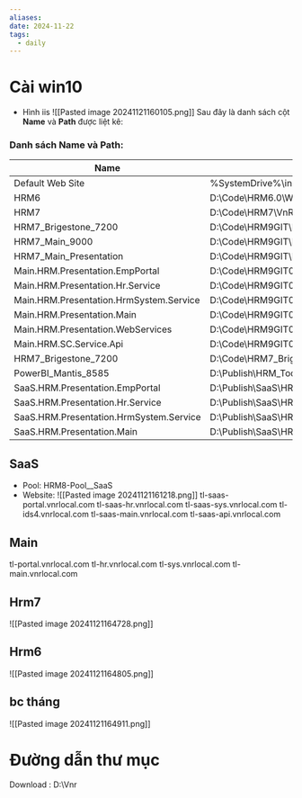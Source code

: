 ```yaml
---
aliases: 
date: 2024-11-22
tags:
  - daily
---
```

# Cài win10 
- Hình iis
![[Pasted image 20241121160105.png]]
Sau đây là danh sách cột **Name** và **Path** được liệt kê:
### Danh sách Name và Path:

| **Name**                                | **Path**                                                                             |
| --------------------------------------- | ------------------------------------------------------------------------------------ |
| Default Web Site                        | %SystemDrive%\inetpub\wwwroot                                                        |
| HRM6                                    | D:\Code\HRM6.0\WorkingCode201801025\VnResourceWeb\WebSites\VnResourceWeb             |
| HRM7                                    | D:\Code\HRM7\VnResourceWeb\WebSites\VnResourceWeb                                    |
| HRM7_Brigestone_7200                    | D:\Code\HRM9GIT\HVN_HRM_Branch_ORC\Presentation\HRM.Presentation.Main                |
| HRM7_Main_9000                          | D:\Code\HRM9GIT\HVN_HRM_Branch_ORC\Presentation\HRM.Presentation.Main                |
| HRM7_Main_Presentation                  | D:\Code\HRM9GIT\HVN_HRM_Branch_ORC\Presentation\HRM.Presentation.Main                |
| Main.HRM.Presentation.EmpPortal         | D:\Code\HRM9GIT02\Main\Source\Presentation\HRM.Presentation.EmpPortal                |
| Main.HRM.Presentation.Hr.Service        | D:\Code\HRM9GIT02\Main\Source\Presentation\HRM.Presentation.Hr.Service               |
| Main.HRM.Presentation.HrmSystem.Service | D:\Code\HRM9GIT02\Main\Source\Presentation\HRM.Presentation.HrmSystem.Service        |
| Main.HRM.Presentation.Main              | D:\Code\HRM9GIT02\Main\Source\Presentation\HRM.Presentation.Main                     |
| Main.HRM.Presentation.WebServices       | D:\Code\HRM9GIT02\Main\Source\Presentation\HRM.Presentation.WebServices              |
| Main.HRM.SC.Service.Api                 | D:\Code\HRM9GIT02\Main\Source\Projects\HRM.ServiceCenter\Services\HRM.SC.Service.Api |
| HRM7_Brigestone_7200                    | D:\Code\HRM7_Brigestone                                                              |
| PowerBI_Mantis_8585                     | D:\Publish\HRM_Tools.VNR.MantisReportTeam.PowerBI\MantisReportTeam                   |
| SaaS.HRM.Presentation.EmpPortal         | D:\Publish\SaaS\HRM.Presentation.EmpPortal                                           |
| SaaS.HRM.Presentation.Hr.Service        | D:\Publish\SaaS\HRM.Presentation.Hr.Service                                          |
| SaaS.HRM.Presentation.HrmSystem.Service | D:\Publish\SaaS\HRM.Presentation.HrmSystem.Service                                   |
| SaaS.HRM.Presentation.Main              | D:\Publish\SaaS\HRM.Presentation.Main                                                |


## SaaS
- Pool: HRM8-Pool__SaaS
- Website:
![[Pasted image 20241121161218.png]]
tl-saas-portal.vnrlocal.com
tl-saas-hr.vnrlocal.com
tl-saas-sys.vnrlocal.com
tl-ids4.vnrlocal.com
tl-saas-main.vnrlocal.com
tl-saas-api.vnrlocal.com

##  Main
tl-portal.vnrlocal.com
tl-hr.vnrlocal.com
tl-sys.vnrlocal.com
tl-main.vnrlocal.com

## Hrm7
![[Pasted image 20241121164728.png]]

## Hrm6
![[Pasted image 20241121164805.png]]
## bc tháng
![[Pasted image 20241121164911.png]]


# Đường dẫn thư mục
Download : D:\Vnr
